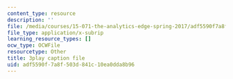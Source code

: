 ```yaml
---
content_type: resource
description: ''
file: /media/courses/15-071-the-analytics-edge-spring-2017/adf5590f7a8f503d841c10ea0dda8b96_Vd6yR63nfHY.vtt
file_type: application/x-subrip
learning_resource_types: []
ocw_type: OCWFile
resourcetype: Other
title: 3play caption file
uid: adf5590f-7a8f-503d-841c-10ea0dda8b96
---
```

